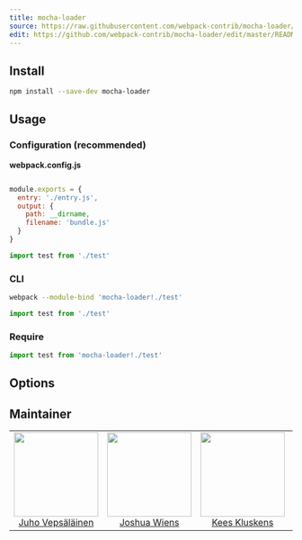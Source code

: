 ```yaml
---
title: mocha-loader
source: https://raw.githubusercontent.com/webpack-contrib/mocha-loader/master/README.md
edit: https://github.com/webpack-contrib/mocha-loader/edit/master/README.md
---
```

## Install

```bash
npm install --save-dev mocha-loader
```

## Usage

### Configuration (recommended)

**webpack.config.js**
```js

module.exports = {
  entry: './entry.js',
  output: {
    path: __dirname,
    filename: 'bundle.js'
  }
}
```

```js
import test from './test'
```

### CLI

```bash
webpack --module-bind 'mocha-loader!./test'
```

```js
import test from './test'
```

### Require

```js
import test from 'mocha-loader!./test'
```

## Options

## Maintainer

<table>
  <tbody>
    <tr>
      <td align="center">
        <img width="150" height="150"
        src="https://avatars3.githubusercontent.com/u/166921?v=3&s=150">
        </br>
        <a href="https://github.com/bebraw">Juho Vepsäläinen</a>
      </td>
      <td align="center">
        <img width="150" height="150"
        src="https://avatars2.githubusercontent.com/u/8420490?v=3&s=150">
        </br>
        <a href="https://github.com/d3viant0ne">Joshua Wiens</a>
      </td>
      <td align="center">
        <img width="150" height="150"
        src="https://avatars3.githubusercontent.com/u/533616?v=3&s=150">
        </br>
        <a href="https://github.com/SpaceK33z">Kees Kluskens</a>
      </td>
      <td align="center">
        <img width="150" height="150"
        src="https://avatars3.githubusercontent.com/u/3408176?v=3&s=150">
        </br>
        <a href="https://github.com/TheLarkInn">Sean Larkin</a>
      </td>
    </tr>
  <tbody>
</table>


[npm]: https://img.shields.io/npm/v/mocha-loader.svg
[npm-url]: https://npmjs.com/package/mocha-loader

[deps]: https://david-dm.org/webpack/mocha-loader.svg
[deps-url]: https://david-dm.org/webpack/mocha-loader

[chat]: https://badges.gitter.im/webpack/webpack.svg
[chat-url]: https://gitter.im/webpack/webpack
